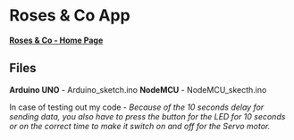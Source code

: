 ﻿# Roses & Co App
**[Roses & Co - Home Page](https://duncanbrabant.be)**

## Files

**Arduino UNO**  - Arduino_sketch.ino
**NodeMCU** - NodeMCU_skecth.ino

In case of testing out my code - *Because of the 10 seconds delay for sending data, you also have to press the button for the LED for 10 seconds or on the correct time to make it switch on and off for the Servo motor.*


